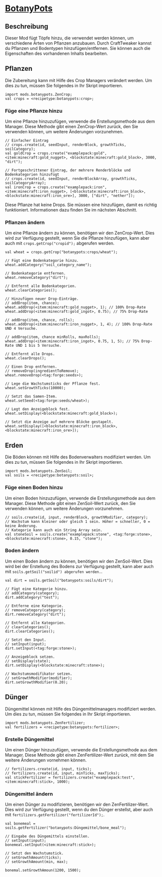 # [BotanyPots](https://www.curseforge.com/minecraft/mc-mods/botany-pots)

## Beschreibung
Dieser Mod fügt Töpfe hinzu, die verwendet werden können, um verschiedene Arten von Pflanzen anzubauen. Durch CraftTweaker kannst du Pflanzen und Bodentypen hinzufügen/entfernen. Sie können auch die Eigenschaften des vorhandenen Inhalts bearbeiten.

## Pflanzen
Die Zubereitung kann mit Hilfe des Crop Managers verändert werden. Um dies zu tun, müssen Sie folgendes in Ihr Skript importieren.

```zenscript
import mods.botanypots.ZenCrop;
val crops = <recipetype:botanypots:crop>;
```

### Füge eine Pflanze hinzu
Um eine Pflanze hinzuzufügen, verwende die Erstellungsmethode aus dem Manager. Diese Methode gibt einen ZenCrop-Wert zurück, den Sie verwenden können, um weitere Änderungen vorzunehmen.

```zenscript
// Einfacher Eintrag
// crops.create(id, seedInput, renderBlock, growthTicks, soilCategory);
val goldCrop = crops.create("examplepack:gold", <item:minecraft:gold_nugget>, <blockstate:minecraft:gold_block>, 3000, "dirt");

// Fortgeschrittener Eintrag, der mehrere Renderblöcke und Bodenkategorien hinzufügt
// crops.create(id, seedInput, renderBlockArray, growthTicks, soilCategoryArray);
val ironCrop = crops.create("examplepack:iron", <item:minecraft:iron_nugget>, [<blockstate:minecraft:iron_block>, <blockstate:minecraft:iron_ore>], 3000, ["dirt", "nether"]);
```

Diese Pflanze hat keine Drops. Sie müssen eine hinzufügen, damit es richtig funktioniert. Informationen dazu finden Sie im nächsten Abschnitt.

### Pflanzen ändern
Um eine Pflanze ändern zu können, benötigen wir den ZenCrop-Wert. Dies wird zur Verfügung gestellt, wenn Sie die Pflanze hinzufügen, kann aber auch mit `crops.getCrop("cropid");` abgerufen werden.

```zenscript
val wheat = crops.getCrop("botanypots:crops/wheat");

// Fügt eine Bodenkategorie hinzu.
wheat.addCategory("soil_category_name");

// Bodenkategorie entfernen.
wheat.removeCategory("dirt");

// Entfernt alle Bodenkategorien.
wheat.clearCategories();

// Hinzufügen neuer Drop-Einträge.
// addDrop(item, chance);
wheat.addDrop(<item:minecraft:gold_nugget>, 1); // 100% Drop-Rate
wheat.addDrop(<item:minecraft:gold_ingot>, 0.75); // 75% Drop-Rate

// addDrop(item, chance, rolls);
wheat.addDrop(<item:minecraft:iron_nugget>, 1, 4); // 100% Drop-Rate UND 4 Versuche.

// addDrop(item, chance minRolls, maxRolls);
wheat.addDrop(<item:minecraft:iron_ingot>, 0.75, 1, 5); // 75% Drop-Rate UND 1 bis 5 Versuche.

// Entfernt alle Drops.
wheat.clearDrops();

// Einen Drop entfernen.
// removeDrop(ingredientToRemove);
wheat.removeDrop(<tag:forge:seeds>);

// Lege die Wachstumsticks der Pflanze fest.
wheat.setGrowthTicks(10000);

// Setzt das Samen-Item.
wheat.setSeed(<tag:forge:seeds/wheat>);

// Legt den Anzeigeblock fest.
wheat.setDisplay(<blockstate:minecraft:gold_block>);

// Setzt die Anzeige auf mehrere Blöcke gestapelt.
wheat.setDisplay([<blockstate:minecraft:iron_block>, <blockstate:minecraft:iron_ore>]);
```

## Erden
Die Böden können mit Hilfe des Bodenverwalters modifiziert werden. Um dies zu tun, müssen Sie folgendes in Ihr Skript importieren.

```zenscript
import mods.botanypots.ZenSoil;
val soils = <recipetype:botanypots:soil>;
```

### Füge einen Boden hinzu
Um einen Boden hinzuzufügen, verwende die Erstellungsmethode aus dem Manager. Diese Methode gibt einen ZenSoil-Wert zurück, den Sie verwenden können, um weitere Änderungen vorzunehmen.

```zenscript
// soils.create(id, input, renderBlock, growthModifier, category);
// Wachstum kann kleiner oder gleich 1 sein. Höher = schneller, 0 = keine Änderung.
// Kategorie kann auch ein String Array sein.
val stoneSoil = soils.create("examplepack:stone", <tag:forge:stone>, <blockstate:minecraft:stone>, 0.15, "stone");
```

### Boden ändern
Um einen Boden ändern zu können, benötigen wir den ZenSoil-Wert. Dies wird bei der Erstellung des Bodens zur Verfügung gestellt, kann aber auch mit `soils.getSoil("soilid") abgerufen werden.`.

```zenscript
val dirt = soils.getSoil("botanypots:soils/dirt");

// Fügt eine Kategorie hinzu.
// addCategory(category);
dirt.addCategory("test");

// Entferne eine Kategorie.
// removeCategory(category);
dirt.removeCategory("dirt");

// Entfernt alle Kategorien.
// clearCategories();
dirt.clearCategories();

// Setzt den Input.
// setInput(input);
dirt.setInput(<tag:forge:stone>);

// Anzeigeblock setzen.
// setDisplay(state);
dirt.setDisplay(<blockstate:minecraft:stone>);

// Wachstumsmodifikator setzen.
// setGrowthModifier(modifier);
dirt.setGrowthModifier(0.20);
```

## Dünger
Düngemittel können mit Hilfe des Düngemittelmanagers modifiziert werden. Um dies zu tun, müssen Sie folgendes in Ihr Skript importieren.

```zenscript
import mods.botanypots.ZenFertilizer;
val fertilizers = <recipetype:botanypots:fertilizer>;
```

### Erstelle Düngemittel
Um einen Dünger hinzuzufügen, verwende die Erstellungsmethode aus dem Manager. Diese Methode gibt einen ZenFertilizer-Wert zurück, mit dem Sie weitere Änderungen vornehmen können.

```zenscript
// fertilizers.create(id, input, ticks);
// fertilizers.create(id, input, minTicks, maxTicks);
val stickFertilizer = fertilizers.create("examplepack:test", <item:minecraft:stick>, 1000);
```

### Düngemittel ändern
Um einen Dünger zu modifizieren, benötigen wir den ZenFertilizer-Wert. Dies wird zur Verfügung gestellt, wenn du den Dünger erstellst, aber auch mit `fertilizers.getFertilizer("fertilizerId");`.

```zenscript
val bonemeal = soils.getFertilizer("botanypots:Düngemittel/bone_meal");

// Eingabe des Düngemittels einstellen.
// setInput(input);
bonemeal.setInput(<item:minecraft:stick>);

// Setzt den Wachstumstick.
// setGrowthAmount(ticks);
// setGrowthAmount(min, max);

bonemal.setGrowthAmoun(1200, 1500);
```
